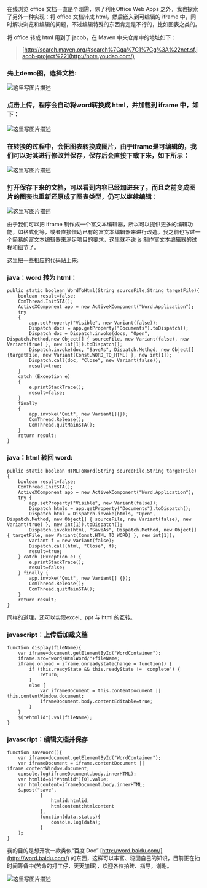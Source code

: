  在线浏览 office 文档一直是个刚需，除了利用Office Web Apps 之外，我也探索了另外一种实现：将 office 文档转成 html，然后嵌入到可编辑的 iframe 中，同时解决浏览和编辑的问题，不过编辑特殊的东西肯定是不行的，比如图表之类的。

将 office 转成 html 用到了 jacob，在 Maven 中央仓库中的地址如下：
> [http://search.maven.org/#search%7Cga%7C1%7Cg%3A%22net.sf.jacob-project%22](http://note.youdao.com/)

### 先上demo图，选择文档:
![这里写图片描述](http://img.blog.csdn.net/20160826193807016)

### 点击上传，程序会自动将word转换成 html，并加载到 iframe 中，如下：
![这里写图片描述](http://img.blog.csdn.net/20160826193819220)

### 在转换的过程中，会把图表转换成图片，由于iframe是可编辑的，我们可以对其进行修改并保存，保存后会直接下载下来，如下所示：
![这里写图片描述](http://img.blog.csdn.net/20160826193918354)

### 打开保存下来的文档，可以看到内容已经加进来了，而且之前变成图片的图表也重新还原成了图表类型，仍可以继续编辑：
![这里写图片描述](http://img.blog.csdn.net/20160826193948870)

由于我们可以把 iframe 制作成一个富文本编辑器，所以可以提供更多的编辑功能，如格式化等，或者直接借助已有的富文本编辑器来进行改造。我之前也写过一个简易的富文本编辑器来满足项目的要求，这里就不说 js 制作富文本编辑器的过程和细节了。

这里把一些相应的代码贴上来:
### java：word 转为 html：

```
public static boolean WordToHtml(String sourceFile,String targetFile){
    boolean result=false;
    ComThread.InitSTA();
    ActiveXComponent app = new ActiveXComponent("Word.Application");
    try
    {
        app.setProperty("Visible", new Variant(false));
        Dispatch docs = app.getProperty("Documents").toDispatch();
        Dispatch doc = Dispatch.invoke(docs, "Open", Dispatch.Method,new Object[] { sourceFile, new Variant(false), new Variant(true) }, new int[1]).toDispatch();
        Dispatch.invoke(doc, "SaveAs", Dispatch.Method, new Object[] {targetFile, new Variant(Const.WORD_TO_HTML) }, new int[1]);
        Dispatch.call(doc, "Close", new Variant(false));
        result=true;
    }
    catch (Exception e)
    {
        e.printStackTrace();
        result=false;
    }
    finally
    {
        app.invoke("Quit", new Variant[]{});
        ComThread.Release();
        ComThread.quitMainSTA();
    }
    return result;
}
```
### java：html 转回 word:

```
public static boolean HTMLToWord(String sourceFile,String targetFile) {
    boolean result=false;
    ComThread.InitSTA();
    ActiveXComponent app = new ActiveXComponent("Word.Application");
    try {
        app.setProperty("Visible", new Variant(false));
        Dispatch htmls = app.getProperty("Documents").toDispatch();
        Dispatch html = Dispatch.invoke(htmls, "Open", Dispatch.Method, new Object[] { sourceFile, new Variant(false), new Variant(true) }, new int[1]).toDispatch();
        Dispatch.invoke(html, "SaveAs", Dispatch.Method, new Object[] { targetFile, new Variant(Const.HTML_TO_WORD) }, new int[1]);
        Variant f = new Variant(false);
        Dispatch.call(html, "Close", f);
        result=true;
    } catch (Exception e) {
        e.printStackTrace();
        result=false;
    } finally {
        app.invoke("Quit", new Variant[] {});
        ComThread.Release();
        ComThread.quitMainSTA();
    }
    return result;
}
```
同样的道理，还可以实现excel、ppt 与 html 的互转。
### javascript：上传后加载文档
```
function display(fileName){
    var iframe=document.getElementById("WordContainer");
    iframe.src="word/HtmlWord/"+fileName;
    iframe.onload = iframe.onreadystatechange = function() {
        if (this.readyState && this.readyState != 'complete') {
            return;
        }
        else {
            var iframeDocument = this.contentDocument || this.contentWindow.document;
            iframeDocument.body.contentEditable=true;
        }
    }
    $("#htmlid").val(fileName);
}
```
### javascript：编辑文档并保存
```
function saveWord(){
    var iframe=document.getElementById("WordContainer");
    var iframeDocument = iframe.contentDocument || iframe.contentWindow.document;
    console.log(iframeDocument.body.innerHTML);
    var htmlid=$("#htmlid")[0].value;
    var htmlcontent=iframeDocument.body.innerHTML;
    $.post("save",
            {
                htmlid:htmlid,
                htmlcontent:htmlcontent
            },
            function(data,status){
                console.log(data);
            }
    );
}
```

我的目的是想开发一款类似“百度 Doc” [http://word.baidu.com/](http://word.baidu.com/) 的东西，这样可以丰富、稳固自己的知识，目前正在抽时间筹备中(苦命的打工仔，天天加班)，欢迎各位拍砖、指导，谢谢。

![这里写图片描述](http://img.blog.csdn.net/20160826194616404)
